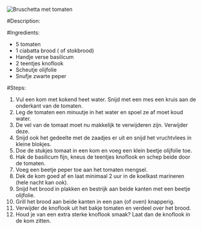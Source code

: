 ![Bruschetta met tomaten](https://www.francescakookt.nl/wp-content/uploads/2017/08/Bruschetta-met-passata-basilicum-en-verse-tomaat_uitgelicht_1.jpg)

#Description:

#Ingredients:

* 5 tomaten
* 1 ciabatta brood ( of stokbrood)
* Handje verse basilicum
* 2 teentjes knoflook
* Scheutje olijfolie
* Snufje zwarte peper

#Steps:

1. Vul een kom met kokend heet water. Snijd met een mes een kruis aan de onderkant van de tomaten.
2. Leg de tomaten een minuutje in het water en spoel ze af moet koud water.
3. De vel van de tomaat moet nu makkelijk te verwijderen zijn. Verwijder deze.
4. Snijd ook het gedeelte met de zaadjes er uit en snijd het vruchtvlees in kleine blokjes.
5. Doe de stukjes tomaat in een kom en voeg een klein beetje olijfolie toe.
6. Hak de basilicum fijn, kneus de teentjes knoflook en schep beide door de tomaten. 
7. Voeg een beetje peper toe aan het tomaten mengsel.
8. Dek de kom goed af en laat minimaal 2 uur in de koelkast marineren (hele nacht kan ook).
9. Snijd het brood in plakken en bestrijk aan beide kanten met een beetje olijfolie.
10. Grill het brood aan beide kanten in een pan (of oven) knapperig.
11. Verwijder de knoflook uit het bakje tomaten en verdeel over het brood. 
12. Houd je van een extra sterke knoflook smaak? Laat dan de knoflook in de kom zitten.
